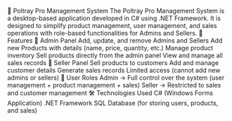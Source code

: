 📌 Poltray Pro Management System The Poltray Pro Management System is a desktop-based application developed in C# using .NET Framework. It is designed to simplify product management, user management, and sales operations with role-based functionalities for Admins and Sellers. 🚀 Features 🔑 Admin Panel Add, update, and remove Admins and Sellers Add new Products with details (name, price, quantity, etc.) Manage product inventory Sell products directly from the admin panel View and manage all sales records 🛒 Seller Panel Sell products to customers Add and manage customer details Generate sales records Limited access (cannot add new admins or sellers) 👥 User Roles Admin → Full control over the system (user management + product management + sales) Seller → Restricted to sales and customer management 🛠️ Technologies Used C# (Windows Forms Application) .NET Framework SQL Database (for storing users, products, and sales)
